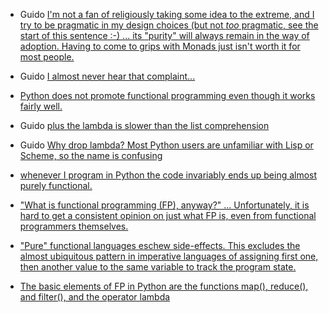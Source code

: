 * Guido [I'm not a fan of religiously taking some idea to the extreme, and I try to be pragmatic in my design choices (but not *too* pragmatic, see the start of this sentence :-) ... its <Haskell> "purity" will always remain in the way of adoption. Having to come to grips with Monads just isn't worth it for most people.](http://beta.slashdot.org/story/190749)

* Guido [I almost never hear that complaint...](http://beta.slashdot.org/story/190749)

* [Python does not promote functional programming even though it works fairly well.](http://stackoverflow.com/questions/1017621/why-isnt-python-very-good-for-functional-programming)

* Guido [plus the lambda is slower than the list comprehension](http://www.artima.com/weblogs/viewpost.jsp?thread=98196)

* Guido [Why drop lambda? Most Python users are unfamiliar with Lisp or Scheme, so the name is confusing](http://www.artima.com/weblogs/viewpost.jsp?thread=98196)

* [whenever I program in Python the code invariably ends up being almost purely functional.](http://stackoverflow.com/questions/1017621/why-isnt-python-very-good-for-functional-programming)

* ["What is functional programming (FP), anyway?" ... Unfortunately, it is hard to get a consistent opinion on just what FP is, even from functional programmers themselves.](http://www.ibm.com/developerworks/linux/library/l-prog/index.html)

* ["Pure" functional languages eschew side-effects. This excludes the almost ubiquitous pattern in imperative languages of assigning first one, then another value to the same variable to track the program state.](http://www.ibm.com/developerworks/linux/library/l-prog/index.html)

* [The basic elements of FP in Python are the functions map(), reduce(), and filter(), and the operator lambda](http://www.ibm.com/developerworks/linux/library/l-prog/index.html)
